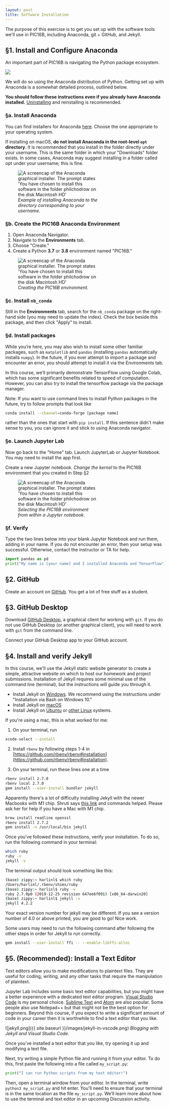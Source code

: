 ```yaml
---
layout: post
title: Software Installation
---
```


The purpose of this exercise is to get you set up with the software tools we'll use in PIC16B, including Anaconda, git + GitHub, and Jekyll. 

## §1. Install and Configure Anaconda

An important part of PIC16B is navigating the Python package ecosystem. 

[![](https://imgs.xkcd.com/comics/python_environment_2x.png)](https://xkcd.com/1987/)

We will do so using the Anaconda distribution of Python. Getting set up with Anaconda is a somewhat detailed process, outlined below. 

**You should follow these instructions even if you already have Anaconda installed.** [Uninstalling](https://docs.anaconda.com/anaconda/install/uninstall/) and reinstalling is recommended. 

### §a. Install Anaconda

You can find installers for Anaconda [here](https://docs.anaconda.com/anaconda/install/). Choose the one appropriate to your operating system. 

If installing on macOS, **do not install Anaconda in the root-level `opt` directory**. It is recommended that you install in the folder directly under your username. This is the same folder in which your "Downloads" folder exists. In some cases, Anaconda may suggest installing in a folder called opt under your username; this is fine.

<figure class="image" style="width:50%">
    <img src="http://philchodrow.github.io/PIC16B/_images/installation-directory.png" alt="A screencap of the Anaconda graphical installer. The prompt states 'You have chosen to install this software in the folder philchodrow on the disk Macintosh HD'">
    <figcaption><i>Example of installing Anaconda to the directory corresponding to your username.</i></figcaption>
</figure>

### §b. Create the PIC16B Anaconda Environment

1. Open Anaconda Navigator. 
2. Navigate to the **Environments** tab. 
3. Choose "Create."
4. Create a Python **3.7** or **3.8** environment named "PIC16B." 

<figure class="image" style="width:50%">
    <img src="http://philchodrow.github.io/PIC16B/_images/create-environment.png" alt="A screencap of the Anaconda graphical installer. The prompt states 'You have chosen to install this software in the folder philchodrow on the disk Macintosh HD'">
    <figcaption><i>Creating the PIC16B environment.</i></figcaption>
</figure>

### §c. Install `nb_conda`

Still in the **Environments** tab, search for the `nb_conda` package on the right-hand side (you may need to update the index). 
Check the box beside this package, and then click "Apply" to install. 

### §d. Install packages 

While you’re here, you may also wish to install some other familiar packages, such as `matplotlib` and `pandas` (installing `pandas` automatically installs `numpy`). In the future, if you ever attempt to import a package and encounter an error, you should attempt to install it via the Environments tab.

In this course, we’ll primarily demonstrate TensorFlow using Google Colab, which has some significant benefits related to speed of computation. However, you can also try to install the tensorflow package via the package manager.

Note: If you want to use command lines to install Python packages in the future, try to follow prompts that look like
```bash
conda install --channel=conda-forge [package name]
```
rather than the ones that start with ```pip install```. If this sentence didn't make sense to you, you can ignore it and stick to using Anaconda navigator.

### §e. Launch Jupyter Lab

Now go back to the "Home" tab. Launch JupyterLab or Jupyter Notebook. You may need to install the app first. 

Create a new Jupyter notebook. *Change the kernel* to the PIC16B environment that you created in Step §2

<figure class="image" style="width:50%">
    <img src="http://philchodrow.github.io/PIC16B/_images/change-kernel.png" alt="A screencap of the Anaconda graphical installer. The prompt states 'You have chosen to install this software in the folder philchodrow on the disk Macintosh HD'">
    <figcaption><i>Selecting the PIC16B environment from within a Jupyter notebook.</i></figcaption>
</figure>

### §f. Verify

Type the two lines below into your blank Jupyter Notebook and run them, adding in your name. If you do not encounter an error, then your setup was successful. Otherwise, contact the instructor or TA for help. 

```python
import pandas as pd
print("My name is [your name] and I installed Anaconda and TensorFlow")
```

## §2. GitHub

Create an account on [GitHub](https://education.github.com/pack). You get a lot of free stuff as a student.

## §3. GitHub Desktop

Download [GitHub Desktop](https://desktop.github.com/), a graphical client for working with `git`. If you do not use GitHub Desktop (or another graphical client), you will need to work with `git` from the command line. 

Connect your GitHub Desktop app to your GitHub account. 

## §4. Install and verify Jekyll

In this course, we'll use the Jekyll static website generator to create a simple, attractive website on which to host our homework and project submissions. Installation of Jekyll requires some minimal use of the command line (terminal), but the instructions will guide you through it. 

- Install Jekyll on [Windows](https://jekyllrb.com/docs/installation/windows/). We recommend using the instructions under "Installation via Bash on Windows 10."
- Install Jekyll on [macOS](https://jekyllrb.com/docs/installation/macos/)
- Install Jekyll on [Ubuntu](https://jekyllrb.com/docs/installation/ubuntu/) or [other Linux](https://jekyllrb.com/docs/installation/other-linux/) systems. 

If you're using a mac, this is what worked for me:

1. On your terminal, run
```bash
xcode-select --install
```

2. Install `rbenv` by following steps 1-4 in [https://github.com/rbenv/rbenv#installation](https://github.com/rbenv/rbenv#installation).

3. On your terminal, run these lines one at a time
```bash
rbenv install 2.7.0
rbenv local 2.7.0
gem install --user-install bundler jekyll
```

Apparently there's a lot of difficulty installing Jekyll with the newer Macbooks with M1 chip. Shruti says [this link](https://alexmanrique.com/blog/development/2021/02/05/using-jekyll-in-macbook-air-m1.html) and commands helped. Please ask her for help if you have a Mac with M1 chip.

```bash
brew install readline openssl
rbenv install 2.7.2
gem install -n /usr/local/bin jekyll
```


Once you've followed these instructions, verify your installation. To do so, run the following command in your terminal: 

```bash 
which ruby
ruby -v
jekyll -v
```

The terminal output should look something like this: 

```bash
(base) zippy:~ harlinl$ which ruby
/Users/harlinl/.rbenv/shims/ruby
(base) zippy:~ harlinl$ ruby -v
ruby 2.7.0p0 (2019-12-25 revision 647ee6f091) [x86_64-darwin20]
(base) zippy:~ harlinl$ jekyll -v
jekyll 4.2.2
```
Your exact version number for jekyll may be different. If you see a version number of 4.0 or above printed, you are good to go! Nice work.

Some users may need to run the following command after following the other steps in order for Jekyll to run correctly.

```bash
gem install --user-install ffi -- --enable-libffi-alloc
```

## §5. (Recommended): Install a Text Editor

Text editors allow you to make modifications to plaintext files. They are useful for coding, writing, and any other tasks that require the manipulation of plaintext. 

Jupyter Lab includes some basic text editor capabilities, but you might have a better experience with a dedicated text editor program. [Visual Studio Code](https://code.visualstudio.com/) is my personal choice. [Sublime Text](https://www.sublimetext.com/) and [Atom](https://atom.io/) are also popular. Some people also use Notepad++ but that might not be the best option for beginners. Beyond this course, if you expect to write a significant amount of code in your career then it is worthwhile to find a text editor that you like. 

![jekyll.png]({{ site.baseurl }}/images/jekyll-in-vscode.png)
*Blogging with Jekyll and Visual Studio Code*.

Once you’ve installed a text editor that you like, try opening it up and modifying a text file.

Next, try writing a simple Python file and running it from your editor. To do this, first paste the following into a file called `my_script.py`:

```Python
print("I can run Python scripts from my text editor!")
```

Then, open a terminal window from your editor. In the terminal, write `python3 my_script.py` and hit enter. You'll need to ensure that your terminal is in the same location as the file `my_script.py`. We’ll learn more about how to use the terminal and text editor in an upcoming Discussion activity.